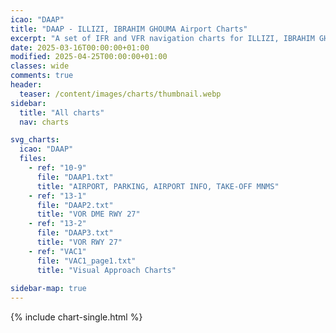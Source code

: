 ```yaml
---
icao: "DAAP" 
title: "DAAP - ILLIZI, IBRAHIM GHOUMA Airport Charts"
excerpt: "A set of IFR and VFR navigation charts for ILLIZI, IBRAHIM GHOUMA Airport"
date: 2025-03-16T00:00:00+01:00
modified: 2025-04-25T00:00:00+01:00
classes: wide
comments: true
header:
  teaser: /content/images/charts/thumbnail.webp
sidebar:
  title: "All charts"
  nav: charts

svg_charts:
  icao: "DAAP"
  files:
    - ref: "10-9"
      file: "DAAP1.txt"
      title: "AIRPORT, PARKING, AIRPORT INFO, TAKE-OFF MNMS"
    - ref: "13-1"
      file: "DAAP2.txt"
      title: "VOR DME RWY 27"
    - ref: "13-2"
      file: "DAAP3.txt"
      title: "VOR RWY 27"
    - ref: "VAC1"
      file: "VAC1_page1.txt"
      title: "Visual Approach Charts"
      
sidebar-map: true
---
```


{% include chart-single.html %}
